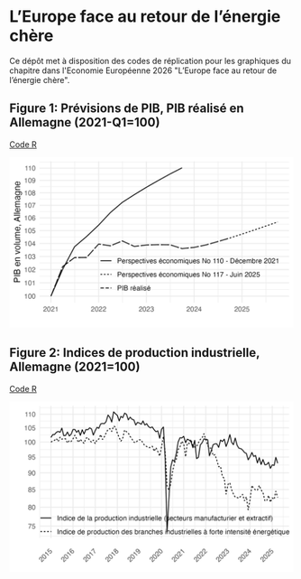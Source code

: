 # L’Europe face au retour de l’énergie chère

Ce dépôt met à disposition des codes de réplication pour les graphiques du chapitre dans l'Economie Européenne 2026 "L’Europe face au retour de l’énergie chère".

## Figure 1: Prévisions de PIB, PIB réalisé en Allemagne (2021-Q1=100)

[Code R](figure1.R)

![Figure 1](figure1.png)

## Figure 2: Indices de production industrielle, Allemagne (2021=100)

[Code R](figure2.R)

![Figure 2](figure2.png)
